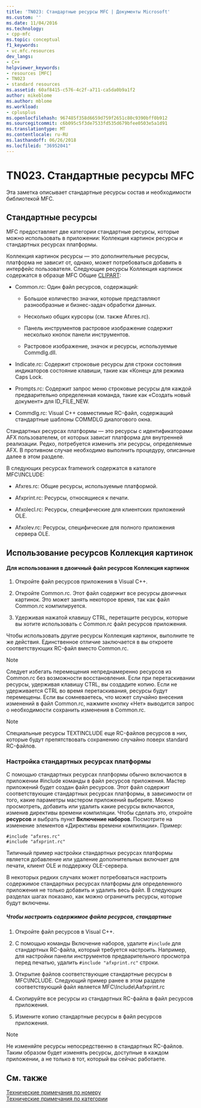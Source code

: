 ```yaml
---
title: 'TN023: Стандартные ресурсы MFC | Документы Microsoft'
ms.custom: ''
ms.date: 11/04/2016
ms.technology:
- cpp-mfc
ms.topic: conceptual
f1_keywords:
- vc.mfc.resources
dev_langs:
- C++
helpviewer_keywords:
- resources [MFC]
- TN023
- standard resources
ms.assetid: 60af8415-c576-4c2f-a711-ca5da0b9a1f2
author: mikeblome
ms.author: mblome
ms.workload:
- cplusplus
ms.openlocfilehash: 967485f358d6659d759f2651c80c9390bff0b912
ms.sourcegitcommit: c6b095c5f3de7533fd535d679bfee0503e5a1d91
ms.translationtype: MT
ms.contentlocale: ru-RU
ms.lasthandoff: 06/26/2018
ms.locfileid: "36952041"
---
```

# <a name="tn023-standard-mfc-resources"></a>TN023. Стандартные ресурсы MFC
Эта заметка описывает стандартные ресурсы состав и необходимости библиотекой MFC.  
  
## <a name="standard-resources"></a>Стандартные ресурсы  
 MFC предоставляет две категории стандартные ресурсы, которые можно использовать в приложении: Коллекция картинок ресурсы и стандартных ресурсах платформы.  
  
 Коллекция картинок ресурсы — это дополнительные ресурсы, платформа не зависит от, однако, может потребоваться добавить в интерфейс пользователя. Следующие ресурсы Коллекция картинок содержатся в образце MFC Общие [CLIPART](../visual-cpp-samples.md):  
  
-   Common.rc: Один файл ресурсов, содержащий:  
  
    -   Большое количество значки, которые представляют разнообразные и бизнес-задач обработки данных.  
  
    -   Несколько общих курсоры (см. также Afxres.rc).  
  
    -   Панель инструментов растровое изображение содержит несколько кнопок панели инструментов.  
  
    -   Растровое изображение, значок и ресурсы, используемые Commdlg.dll.  
  
-   Indicate.rc: Содержит строковые ресурсы для строки состояния индикаторов состояние клавиши, такие как «Конец» для режима Caps Lock.  
  
-   Prompts.rc: Содержит запрос меню строковые ресурсы для каждой предварительно определенная команда, такие как «Создать новый документ» для ID_FILE_NEW.  
  
-   Commdlg.rc: Visual C++ совместимые RC-файл, содержащий стандартные шаблоны COMMDLG диалогового окна.  
  
 Стандартных ресурсах платформы — это ресурсы с идентификаторами AFX пользователем, от которых зависит платформа для внутренней реализации. Редко, потребуется изменить эти ресурсы, определяемые AFX. В противном случае необходимо выполнить процедуру, описанные далее в этом разделе.  
  
 В следующих ресурсах framework содержатся в каталоге MFC\INCLUDE:  
  
-   Afxres.rc: Общие ресурсы, используемые платформой.  
  
-   Afxprint.rc: Ресурсы, относящиеся к печати.  
  
-   Afxolecl.rc: Ресурсы, специфические для клиентских приложений OLE.  
  
-   Afxolev.rc: Ресурсы, специфические для полного приложения сервера OLE.  
  
## <a name="using-clip-art-resources"></a>Использование ресурсов Коллекция картинок  
  
#### <a name="to-use-a-clip-art-binary-resource"></a>Для использования в двоичный файл ресурсов Коллекция картинок  
  
1.  Откройте файл ресурсов приложения в Visual C++.  
  
2.  Откройте Common.rc. Этот файл содержит все ресурсы двоичных картинок. Это может занять некоторое время, так как файл Common.rc компилируется.  
  
3.  Удерживая нажатой клавишу CTRL, перетащите ресурсы, которые вы хотите использовать с Common.rc файл ресурсов приложения.  
  
 Чтобы использовать другие ресурсы Коллекция картинок, выполните те же действия. Единственное отличие заключается в вы откроете соответствующих RC-файл вместо Common.rc.  
  
> [!NOTE]
>  Следует избегать перемещения непреднамеренно ресурсов из Common.rc без возможности восстановления. Если при перетаскивании ресурсы, удерживая клавишу CTRL, вы создадите копию. Если не удерживается CTRL во время перетаскивания, ресурсы будут перемещены. Если вы сомневаетесь, что может случайно внесения изменений в файл Common.rc, нажмите кнопку «Нет» выводится запрос о необходимости сохранить изменения в Common.rc.  
  
> [!NOTE]
>  Специальные ресурсы TEXTINCLUDE еще RC-файлов ресурсов в них, которые будут препятствовать сохранению случайно поверх standard RC-файлов.  
  
### <a name="customizing-standard-framework-resources"></a>Настройка стандартных ресурсах платформы  
 С помощью стандартных ресурсах платформы обычно включаются в приложении #include команды в файл ресурсов приложения. Мастер приложений будет создан файл ресурсов. Этот файл содержит соответствующие стандартных ресурсах платформы, в зависимости от того, какие параметры мастером приложений выберите. Можно просмотреть, добавить или удалить какие ресурсы включаются, изменив директивы времени компиляции. Чтобы сделать это, откройте **ресурсов** и выбрать пункт **Включение наборов**. Посмотрите на изменение элементов «Директивы времени компиляции». Пример:  
  
```  
#include "afxres.rc"  
#include "afxprint.rc"  
```  
  
 Типичный пример настройки стандартных ресурсах платформы является добавление или удаление дополнительных включает для печати, клиент OLE и поддержку OLE-сервера.  
  
 В некоторых редких случаях может потребоваться настроить содержимое стандартных ресурсах платформы для определенного приложения не только добавить и удалить весь файл. В следующих разделах шагах показано, как можно ограничить ресурсы, которые будут включены.  
  
##### <a name="to-customize-the-contents-of-a-standard-resource-file"></a>Чтобы настроить содержимое файла ресурсов, стандартные  
  
1.  Откройте файл ресурсов в Visual C++.  
  
2.  С помощью команды Включение наборов, удалите `#include` для стандартных RC-файла, который требуется настроить. Например, для настройки панели инструментов предварительного просмотра перед печатью, удалить `#include "afxprint.rc"` строки.  
  
3.  Открытие файлов соответствующие стандартные ресурсы в MFC\INCLUDE. Следующий пример ранее в этом разделе соответствующий файл является MFC\Include\Aafxprint.rc  
  
4.  Скопируйте все ресурсы из стандартных RC-файла в файл ресурсов приложения.  
  
5.  Измените копию стандартные ресурсы в файл ресурсов приложения.  
  
> [!NOTE]
>  Не изменяйте ресурсы непосредственно в стандартных RC-файлов. Таким образом будет изменять ресурсы, доступные в каждом приложении, а не только в тот, который вы сейчас работаете.  
  
## <a name="see-also"></a>См. также  
 [Технические примечания по номеру](../mfc/technical-notes-by-number.md)   
 [Технические примечания по категории](../mfc/technical-notes-by-category.md)

